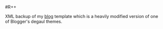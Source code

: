 #R++

XML backup of my [blog](http://blog.rohitsm.com/) template which is a heavily modified version of one of Blogger's degaul themes. 
